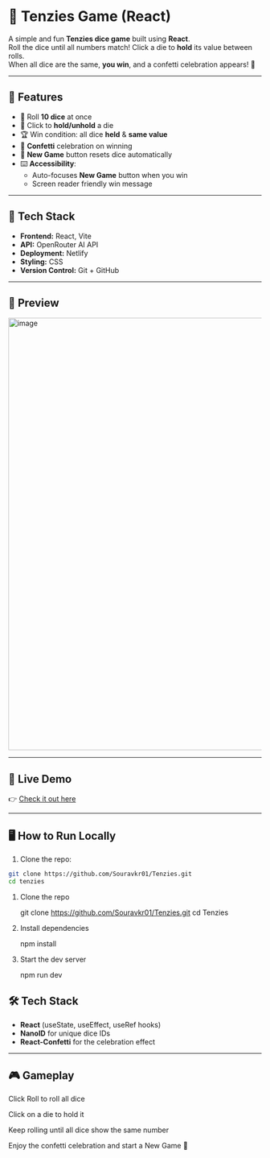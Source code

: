# 🎲 Tenzies Game (React)

A simple and fun **Tenzies dice game** built using **React**.  
Roll the dice until all numbers match! Click a die to **hold** its value between rolls.  
When all dice are the same, **you win**, and a confetti celebration appears! 🎉

---

## 🚀 Features

- 🎲 Roll **10 dice** at once  
- 📌 Click to **hold/unhold** a die  
- 🏆 Win condition: all dice **held** & **same value**  
- 🎉 **Confetti** celebration on winning  
- 🔄 **New Game** button resets dice automatically  
- ⌨️ **Accessibility**:  
  - Auto-focuses **New Game** button when you win  
  - Screen reader friendly win message

---

## 🧠 Tech Stack

- **Frontend:** React, Vite
- **API:** OpenRouter AI API
- **Deployment:** Netlify
- **Styling:** CSS
- **Version Control:** Git + GitHub

---

## 📸 Preview
<img width="1919" height="859" alt="image" src="https://github.com/user-attachments/assets/fd60d143-f2f9-46a3-b41e-c221710130da" />

---

## 🔗 Live Demo

👉 [Check it out here](https://rolldice-tenzies.netlify.app/)

---

## 🖥️ How to Run Locally

1. Clone the repo:
```bash
git clone https://github.com/Souravkr01/Tenzies.git
cd tenzies

```
1. Clone the repo

   git clone https://github.com/Souravkr01/Tenzies.git
   cd Tenzies


2. Install dependencies
   
   npm install

3. Start the dev server

   npm run dev

## 🛠️ Tech Stack

- **React** (useState, useEffect, useRef hooks)  
- **NanoID** for unique dice IDs  
- **React-Confetti** for the celebration effect

---

## 🎮 Gameplay
Click Roll to roll all dice

Click on a die to hold it

Keep rolling until all dice show the same number

Enjoy the confetti celebration and start a New Game 🎉


